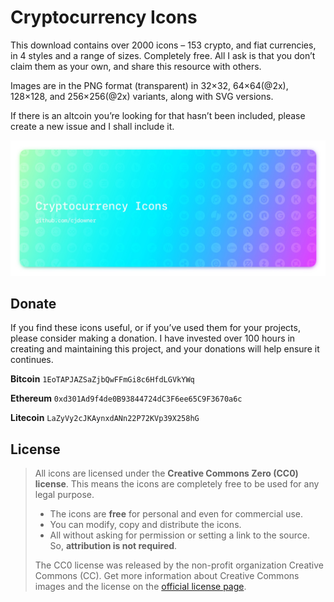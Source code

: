 # Cryptocurrency Icons

This download contains over 2000 icons – 153 crypto, and fiat currencies, in 4 styles and a range of sizes. Completely free. All I ask is that you don’t claim them as your own, and share this resource with others.

Images are in the PNG format (transparent) in 32×32, 64×64(@2x), 128×128, and 256×256(@2x) variants, along with SVG versions.

If there is an altcoin you’re looking for that hasn’t been included, please create a new issue and I shall include it.


![hero](img/hero@2x.jpg)


## Donate

If you find these icons useful, or if you’ve used them for your projects, please consider making a donation. I have invested over 100 hours in creating and maintaining this project, and your donations will help ensure it continues.

**Bitcoin**
`1EoTAPJAZSaZjbQwFFmGi8c6HfdLGVkYWq`

**Ethereum**
`0xd301Ad9f4de0B93844724dC3F6ee65C9F3670a6c`

**Litecoin**
`LaZyVy2cJKAynxdANn22P72KVp39X258hG`


## License

>All icons are licensed under the **Creative Commons Zero (CC0) license**. This means the icons are completely free to be used for any legal purpose.
>
>- The icons are **free** for personal and even for commercial use.
>- You can modify, copy and distribute the icons.
>- All without asking for permission or setting a link to the source. So, **attribution is not required**.
>
>
>The CC0 license was released by the non-profit organization Creative Commons (CC). Get more information about Creative Commons images and the license on the [official license page](https://creativecommons.org/publicdomain/zero/1.0/).
